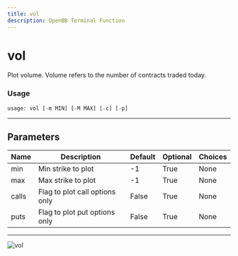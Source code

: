 ```yaml
---
title: vol
description: OpenBB Terminal Function
---
```


# vol

Plot volume. Volume refers to the number of contracts traded today.
### Usage 
```python
usage: vol [-m MIN] [-M MAX] [-c] [-p]
```
---
## Parameters
| Name | Description | Default | Optional | Choices |
| ---- | ----------- | ------- | -------- | ------- |
| min | Min strike to plot | -1 | True | None |
| max | Max strike to plot | -1 | True | None |
| calls | Flag to plot call options only | False | True | None |
| puts | Flag to plot put options only | False | True | None |
---
![vol](https://user-images.githubusercontent.com/46355364/154291303-c23edf53-4242-4d9b-a45e-22ce8a633aa8.png)

